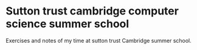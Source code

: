# Sutton trust cambridge computer science summer school 
Exercises and notes of my time at sutton trust Cambridge summer school.
